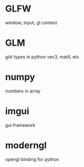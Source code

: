 GLFW
===
window, input, gl context

GLM
===
glsl types in python
vec3, mat4, etc

numpy
===
numbers in array

imgui
===
gui framework

moderngl
===
opengl binding for python
